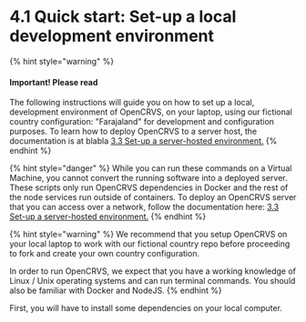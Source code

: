 # 4.1 Quick start: Set-up a local development environment

{% hint style="warning" %}
#### Important! Please read

The following instructions will guide you on how to set up a local, development environment of OpenCRVS, on your laptop, using our fictional country configuration: "Farajaland" for development and configuration purposes. To learn how to deploy OpenCRVS to a server host, the documentation is at blabla [3.3 Set-up a server-hosted environment.](3.3-set-up-a-server-hosted-environment)
{% endhint %}

{% hint style="danger" %}
While you can run these commands on a Virtual Machine, you cannot convert the running software into a deployed server. These scripts only run OpenCRVS dependencies in Docker and the rest of the node services run outside of containers. To deploy an OpenCRVS server that you can access over a network, follow the documentation here: [3.3 Set-up a server-hosted environment.](../3.3-set-up-a-server-hosted-environment)
{% endhint %}

{% hint style="warning" %}
We recommend that you setup OpenCRVS on your local laptop to work with our fictional country repo before proceeding to fork and create your own country configuration.

In order to run OpenCRVS, we expect that you have a working knowledge of Linux / Unix operating systems and can run terminal commands. You should also be familiar with Docker and NodeJS.
{% endhint %}

First, you will have to install some dependencies on your local computer.
